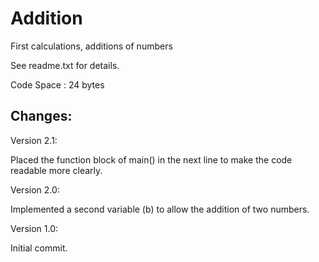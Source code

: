 # Addition
First calculations, additions of numbers

See readme.txt for details.


Code Space : 24 bytes


Changes:
---

Version 2.1:

Placed the function block of main() in the next line to make the code readable
more clearly.


Version 2.0:

Implemented a second variable (b) to allow the addition of two numbers.


Version 1.0:

Initial commit.

